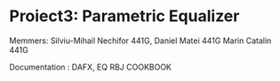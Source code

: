# Proiect3: Parametric Equalizer 
Memmers: Silviu-Mihail Nechifor 441G, Daniel Matei 441G Marin Catalin 441G

Documentation : DAFX, EQ RBJ COOKBOOK

